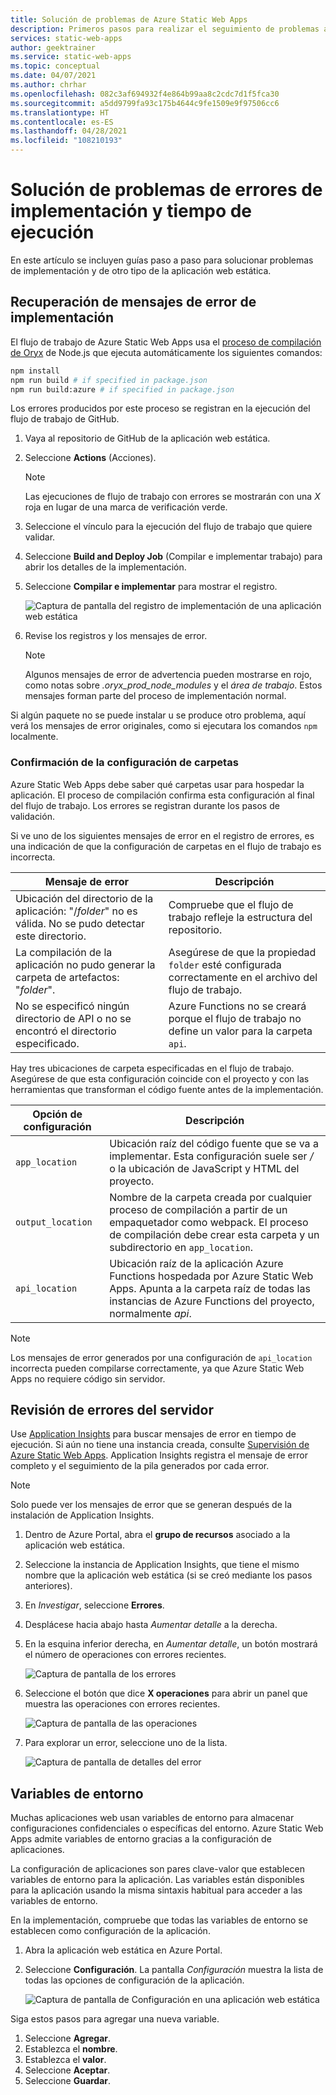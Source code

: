 ```yaml
---
title: Solución de problemas de Azure Static Web Apps
description: Primeros pasos para realizar el seguimiento de problemas al usar Azure Static Web Apps.
services: static-web-apps
author: geektrainer
ms.service: static-web-apps
ms.topic: conceptual
ms.date: 04/07/2021
ms.author: chrhar
ms.openlocfilehash: 082c3af694932f4e864b99aa8c2cdc7d1f5fca30
ms.sourcegitcommit: a5dd9799fa93c175b4644c9fe1509e9f97506cc6
ms.translationtype: HT
ms.contentlocale: es-ES
ms.lasthandoff: 04/28/2021
ms.locfileid: "108210193"
---
```

# <a name="troubleshooting-deployment-and-runtime-errors"></a>Solución de problemas de errores de implementación y tiempo de ejecución

En este artículo se incluyen guías paso a paso para solucionar problemas de implementación y de otro tipo de la aplicación web estática.

## <a name="retrieve-deployment-error-messages"></a>Recuperación de mensajes de error de implementación

El flujo de trabajo de Azure Static Web Apps usa el [proceso de compilación de Oryx](https://github.com/microsoft/Oryx/blob/master/doc/runtimes/nodejs.md#build) de Node.js que ejecuta automáticamente los siguientes comandos:

```bash
npm install
npm run build # if specified in package.json
npm run build:azure # if specified in package.json
```

Los errores producidos por este proceso se registran en la ejecución del flujo de trabajo de GitHub.

1. Vaya al repositorio de GitHub de la aplicación web estática.
1. Seleccione **Actions** (Acciones).

    > [!NOTE]
    > Las ejecuciones de flujo de trabajo con errores se mostrarán con una *X* roja en lugar de una marca de verificación verde.

1. Seleccione el vínculo para la ejecución del flujo de trabajo que quiere validar.
1. Seleccione **Build and Deploy Job** (Compilar e implementar trabajo) para abrir los detalles de la implementación.
1. Seleccione **Compilar e implementar** para mostrar el registro.

    ![Captura de pantalla del registro de implementación de una aplicación web estática](./media/troubleshooting/build-deploy-log.png)

1. Revise los registros y los mensajes de error.

    > [!NOTE]
    > Algunos mensajes de error de advertencia pueden mostrarse en rojo, como notas sobre *.oryx_prod_node_modules* y el *área de trabajo*. Estos mensajes forman parte del proceso de implementación normal.

Si algún paquete no se puede instalar u se produce otro problema, aquí verá los mensajes de error originales, como si ejecutara los comandos `npm` localmente.

### <a name="confirm-folder-configuration"></a>Confirmación de la configuración de carpetas

Azure Static Web Apps debe saber qué carpetas usar para hospedar la aplicación. El proceso de compilación confirma esta configuración al final del flujo de trabajo. Los errores se registran durante los pasos de validación.

Si ve uno de los siguientes mensajes de error en el registro de errores, es una indicación de que la configuración de carpetas en el flujo de trabajo es incorrecta.

| Mensaje de error | Descripción |
| --- | --- |
|Ubicación del directorio de la aplicación: "/*folder*" no es válida. No se pudo detectar este directorio. | Compruebe que el flujo de trabajo refleje la estructura del repositorio. |
| La compilación de la aplicación no pudo generar la carpeta de artefactos: "*folder*". | Asegúrese de que la propiedad `folder` esté configurada correctamente en el archivo del flujo de trabajo. |
| No se especificó ningún directorio de API o no se encontró el directorio especificado. | Azure Functions no se creará porque el flujo de trabajo no define un valor para la carpeta `api`. |

Hay tres ubicaciones de carpeta especificadas en el flujo de trabajo. Asegúrese de que esta configuración coincide con el proyecto y con las herramientas que transforman el código fuente antes de la implementación.

| Opción de configuración | Descripción |
| --- | --- |
| `app_location` | Ubicación raíz del código fuente que se va a implementar. Esta configuración suele ser */* o la ubicación de JavaScript y HTML del proyecto. |
| `output_location` | Nombre de la carpeta creada por cualquier proceso de compilación a partir de un empaquetador como webpack. El proceso de compilación debe crear esta carpeta y un subdirectorio en `app_location`. |
| `api_location` |Ubicación raíz de la aplicación Azure Functions hospedada por Azure Static Web Apps. Apunta a la carpeta raíz de todas las instancias de Azure Functions del proyecto, normalmente *api*. |

> [!NOTE]
> Los mensajes de error generados por una configuración de `api_location` incorrecta pueden compilarse correctamente, ya que Azure Static Web Apps no requiere código sin servidor.

## <a name="review-server-errors"></a>Revisión de errores del servidor

Use [Application Insights](../azure-monitor/app/app-insights-overview.md) para buscar mensajes de error en tiempo de ejecución. Si aún no tiene una instancia creada, consulte [Supervisión de Azure Static Web Apps](monitor.md). Application Insights registra el mensaje de error completo y el seguimiento de la pila generados por cada error.

> [!NOTE]
> Solo puede ver los mensajes de error que se generan después de la instalación de Application Insights.

1. Dentro de Azure Portal, abra el **grupo de recursos** asociado a la aplicación web estática.
1. Seleccione la instancia de Application Insights, que tiene el mismo nombre que la aplicación web estática (si se creó mediante los pasos anteriores).
1. En *Investigar*, seleccione **Errores**.
1. Desplácese hacia abajo hasta *Aumentar detalle* a la derecha.
1. En la esquina inferior derecha, en *Aumentar detalle*, un botón mostrará el número de operaciones con errores recientes.

    ![Captura de pantalla de los errores](./media/troubleshooting/app-insights-errors.png)

1. Seleccione el botón que dice **X operaciones** para abrir un panel que muestra las operaciones con errores recientes.

    ![Captura de pantalla de las operaciones](./media/troubleshooting/app-insights-operations.png)

1. Para explorar un error, seleccione uno de la lista.

    ![Captura de pantalla de detalles del error](./media/troubleshooting/app-insights-details.png)

## <a name="environment-variables"></a>Variables de entorno

Muchas aplicaciones web usan variables de entorno para almacenar configuraciones confidenciales o específicas del entorno. Azure Static Web Apps admite variables de entorno gracias a la configuración de aplicaciones.

La configuración de aplicaciones son pares clave-valor que establecen variables de entorno para la aplicación. Las variables están disponibles para la aplicación usando la misma sintaxis habitual para acceder a las variables de entorno.

En la implementación, compruebe que todas las variables de entorno se establecen como configuración de la aplicación.

1. Abra la aplicación web estática en Azure Portal.
1. Seleccione **Configuración**. La pantalla *Configuración* muestra la lista de todas las opciones de configuración de la aplicación.

    ![Captura de pantalla de Configuración en una aplicación web estática](media/troubleshooting/app-settings.png)

Siga estos pasos para agregar una nueva variable.

1. Seleccione **Agregar**.
1. Establezca el **nombre**.
1. Establezca el **valor**.
1. Seleccione **Aceptar**.
1. Seleccione **Guardar**.
